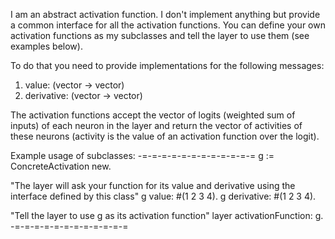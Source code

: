 I am an abstract activation function. I don't implement anything but provide a common interface for all the activation functions. You can define your own activation functions as my subclasses  and tell the layer to use them (see examples below).

To do that you need to provide implementations for the following messages:
1. value: (vector -> vector)
2. derivative: (vector -> vector)

The activation functions accept the vector of logits (weighted sum of inputs) of each neuron in the layer and return the vector of activities of these neurons (activity is the value of an activation function over the logit).

Example usage of subclasses:
-=-=-=-=-=-=-=-=-=-=-=-=
g := ConcreteActivation new.

"The layer will ask your function for its value and derivative using the interface defined by this class"
g value: #(1 2 3 4).
g derivative: #(1 2 3 4).

"Tell the layer to use g as its activation function"
layer activationFunction: g.
-=-=-=-=-=-=-=-=-=-=-=-=